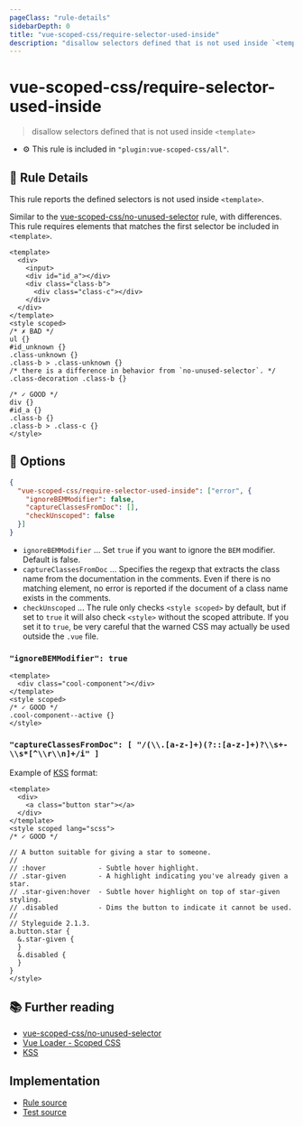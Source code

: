 ```yaml
---
pageClass: "rule-details"
sidebarDepth: 0
title: "vue-scoped-css/require-selector-used-inside"
description: "disallow selectors defined that is not used inside `<template>`"
---
```

# vue-scoped-css/require-selector-used-inside

> disallow selectors defined that is not used inside `<template>`

- :gear: This rule is included in `"plugin:vue-scoped-css/all"`.

## :book: Rule Details

This rule reports the defined selectors is not used inside `<template>`.

Similar to the [vue-scoped-css/no-unused-selector](./no-unused-selector.md) rule, with differences.
This rule requires elements that matches the first selector be included in `<template>`.

<eslint-code-block :rules="{'vue-scoped-css/require-selector-used-inside': ['error']}">

```vue
<template>
  <div>
    <input>
    <div id="id_a"></div>
    <div class="class-b">
      <div class="class-c"></div>
    </div>
  </div>
</template>
<style scoped>
/* ✗ BAD */
ul {}
#id_unknown {}
.class-unknown {}
.class-b > .class-unknown {}
/* there is a difference in behavior from `no-unused-selector`. */
.class-decoration .class-b {}

/* ✓ GOOD */
div {}
#id_a {}
.class-b {}
.class-b > .class-c {}
</style>
```

</eslint-code-block>

## :wrench: Options

```json
{
  "vue-scoped-css/require-selector-used-inside": ["error", {
    "ignoreBEMModifier": false,
    "captureClassesFromDoc": [],
    "checkUnscoped": false
  }]
}
```

- `ignoreBEMModifier` ... Set `true` if you want to ignore the `BEM` modifier. Default is false.
- `captureClassesFromDoc` ... Specifies the regexp that extracts the class name from the documentation in the comments. Even if there is no matching element, no error is reported if the document of a class name exists in the comments.
- `checkUnscoped` ... The rule only checks `<style scoped>` by default, but if set to `true` it will also check `<style>` without the scoped attribute. If you set it to `true`, be very careful that the warned CSS may actually be used outside the `.vue` file.

### `"ignoreBEMModifier": true`

<eslint-code-block :rules="{'vue-scoped-css/require-selector-used-inside': ['error', {ignoreBEMModifier: true}]}">

```vue
<template>
  <div class="cool-component"></div>
</template>
<style scoped>
/* ✓ GOOD */
.cool-component--active {}
</style>
```

</eslint-code-block>

### `"captureClassesFromDoc": [ "/(\\.[a-z-]+)(?::[a-z-]+)?\\s+-\\s*[^\\r\\n]+/i" ]`

Example of [KSS] format:

<eslint-code-block :rules="{'vue-scoped-css/require-selector-used-inside': ['error', {captureClassesFromDoc: ['/(\\.[a-z-]+)(?::[a-z-]+)?\\s+-\\s*[^\\r\\n]+/i']}]}">

```vue
<template>
  <div>
    <a class="button star"></a>
  </div>
</template>
<style scoped lang="scss">
/* ✓ GOOD */

// A button suitable for giving a star to someone.
//
// :hover             - Subtle hover highlight.
// .star-given        - A highlight indicating you've already given a star.
// .star-given:hover  - Subtle hover highlight on top of star-given styling.
// .disabled          - Dims the button to indicate it cannot be used.
//
// Styleguide 2.1.3.
a.button.star {
  &.star-given {
  }
  &.disabled {
  }
}
</style>
```

</eslint-code-block>

## :books: Further reading

- [vue-scoped-css/no-unused-selector]
- [Vue Loader - Scoped CSS]
- [KSS]

[Vue Loader - Scoped CSS]: https://vue-loader.vuejs.org/guide/scoped-css.html
[vue-scoped-css/no-unused-selector]: ./no-unused-selector.md
[KSS]: http://warpspire.com/kss/

## Implementation

- [Rule source](https://github.com/future-architect/eslint-plugin-vue-scoped-css/blob/master/lib/rules/require-selector-used-inside.ts)
- [Test source](https://github.com/future-architect/eslint-plugin-vue-scoped-css/blob/master/tests/lib/rules/require-selector-used-inside.js)
